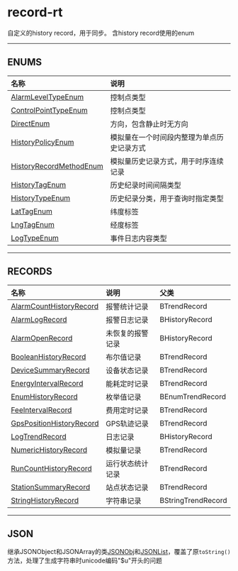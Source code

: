 # record-rt

自定义的history record，用于同步。
含history record使用的enum
***
## ENUMS

| 名称 | 说明 |
|:-------------|:----------------|
| [AlarmLevelTypeEnum](./doc/enums/AlarmLevelTypeEnum.md) | 控制点类型 |
| [ControlPointTypeEnum](./doc/enums/ControlPointTypeEnum.md) | 控制点类型 |
| [DirectEnum](./doc/enums/DirectEnum.md) | 方向，包含静止时无方向 |
| [HistoryPolicyEnum](./doc/enums/HistoryPolicyEnum.md) | 模拟量在一个时间段内整理为单点历史记录方式 |
| [HistoryRecordMethodEnum](./doc/enums/HistoryRecordMethodEnum.md) | 模拟量历史记录方式，用于时序连续记录 |
| [HistoryTagEnum](./doc/enums/HistoryTagEnum.md) | 历史纪录时间间隔类型 |
| [HistoryTypeEnum](./doc/enums/HistoryTypeEnum.md) | 历史纪录分类，用于查询时指定类型 |
| [LatTagEnum](./doc/enums/LatTagEnum.md) | 纬度标签 |
| [LngTagEnum](./doc/enums/LngTagEnum.md) | 经度标签 |
| [LogTypeEnum](./doc/enums/LogTypeEnum.md) | 事件日志内容类型 |

***
## RECORDS

| 名称 | 说明 | 父类 |
|:-------------|:----------------|:------------|
| [AlarmCountHistoryRecord](./doc/records/AlarmCountHistory.md) | 报警统计记录 | BTrendRecord |
| [AlarmLogRecord](./doc/records/AlarmLogRecord.md) | 报警日志记录 | BHistoryRecord |
| [AlarmOpenRecord](./doc/records/AlarmOpenRecord.md) | 未恢复的报警记录 | BHistoryRecord |
| [BooleanHistoryRecord](./doc/records/BooleanHistory.md) | 布尔值记录 | BTrendRecord |
| [DeviceSummaryRecord](./doc/records/DeviceSummary.md) | 设备状态记录 | BTrendRecord |
| [EnergyIntervalRecord](./doc/records/EnergyInterval.md) | 能耗定时记录 | BTrendRecord |
| [EnumHistoryRecord](./doc/records/EnumHistory.md) | 枚举值记录 | BEnumTrendRecord |
| [FeeIntervalRecord](./doc/records/FeeInterval.md) | 费用定时记录 | BTrendRecord |
| [GpsPositionHistoryRecord](./doc/records/GpsPositionHistory.md) | GPS轨迹记录 | BTrendRecord |
| [LogTrendRecord](./doc/records/LogTrend.md) | 日志记录 | BHistoryRecord |
| [NumericHistoryRecord](./doc/records/NumericHistory.md) | 模拟量记录 | BTrendRecord |
| [RunCountHistoryRecord](./doc/records/RunCountHistory.md) | 运行状态统计记录 | BTrendRecord |
| [StationSummaryRecord](./doc/records/StationSummary.md) | 站点状态记录 | BTrendRecord |
| [StringHistoryRecord](./doc/records/StringHistory.md) | 字符串记录 | BStringTrendRecord |

***
## JSON
继承JSONObject和JSONArray的类[JSONObj](src/com/guardian/json/JSONObj.java)和[JSONList](src/com/guardian/json/JSONList.java)，覆盖了原`toString()`方法，处理了生成字符串时unicode编码"$u"开头的问题
